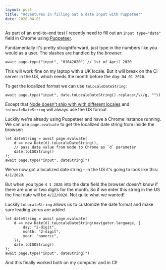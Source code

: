 ```yaml
---
layout: post
title: "Adventures in filling out a date input with Puppeteer"
date: 2020-04-01
---
```


As part of an end-to-end test I recently need to fill out an `input type="date"` field in Chrome using [Puppeteer](https://github.com/puppeteer/puppeteer).

Fundamentally it's pretty straightforward, just type in the numbers like you would as a user. The slashes are handled by the browser:

```
await page.type("input", "01042020") // 1st of April 2020
```

This will work fine on my laptop with a UK locale. But it will break on the CI server in the US, which needs the month before the day: `04 01 2020`.

To get the localized format we can use `toLocaleDateString`:

```
await page.type("input", date.toLocaleDateString().replace(/\//g, ""))
```

Except that [Node doesn't ship with with different locales](https://github.com/nodejs/node/issues/8500#issuecomment-246432058) and `toLocaleDateString` will always use the US format.

Luckily we're already using Puppeteer and have a Chrome instance running. We can use `page.evaluate` to get the localized date string from inside the browser:

```
let dateString = await page.evaluate(
    d => new Date(d).toLocaleDateString(),
    // pass date value from Node to Chrome as `d` parameter
    date.toISOString()
);
await page.type("input", dateString)")
```

We've now got a localized date string – in the US it's going to look like this: `4/1/2020`.

But when you type `4 1 2020` into the date field the browser doesn't know if there are one or two digits for the month. So if we enter this string in the US the final date will be `4/12/0020`. Not quite what we wanted!

Luckily `toLocaleString` allows us to customize the date format and make sure leading zeros are added.

```
let dateString = await page.evaluate(
    d => new Date(d).toLocaleDateString(navigator.language, {
        day: "2-digit",
        month: "2-digit",
        year: "numeric",
    }),
    date.toISOString()
);
await page.type("input", dateString)")
```

And this finally worked both on my computer and in CI!